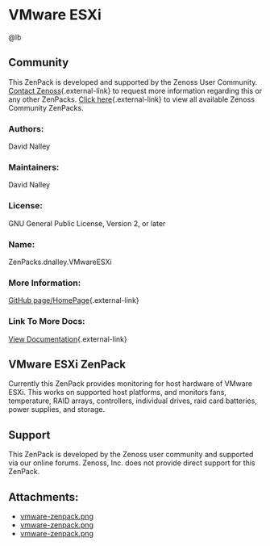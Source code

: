 # VMware ESXi

@lb[](img/zenpack-vmware-zenpack.png)

## Community

This ZenPack is developed and supported by the Zenoss User Community.
[Contact Zenoss](https://tryit.zenoss.com/zenpack-contact/){.external-link} to
request more information regarding this or any other ZenPacks. [Click here](https://zenoss.com/product/zenpacks?f%5B0%5D=im_field_zenpack_category:1021){.external-link} to
view all available Zenoss Community ZenPacks.

### Authors:

David Nalley

### Maintainers:

David Nalley

### License:

GNU General Public License, Version 2, or later

### Name:

ZenPacks.dnalley.VMwareESXi

### More Information:

[GitHub page/HomePage](http://community.zenoss.org/docs/DOC-5816){.external-link}

### Link To More Docs:

[View Documentation](http://community.zenoss.org/docs/DOC-5816){.external-link}

## VMware ESXi ZenPack

Currently this ZenPack provides monitoring for host hardware of VMware
ESXi. This works on supported host platforms, and monitors fans,
temperature, RAID arrays, controllers, individual drives, raid card
batteries, power supplies, and storage.

## Support

This ZenPack is developed by the Zenoss user community and supported via
our online forums. Zenoss, Inc. does not provide direct support for this
ZenPack.

## Attachments:

-   [vmware-zenpack.png](img/zenpack-vmware-zenpack.png)
-   [vmware-zenpack.png](img/zenpack-vmware-zenpack.png)
-   [vmware-zenpack.png](img/zenpack-vmware-zenpack.png)

